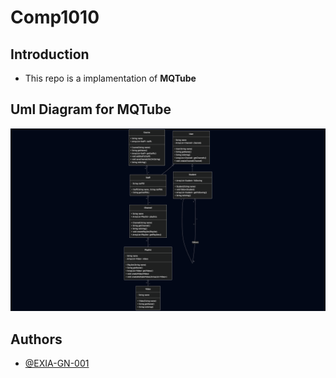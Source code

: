 # Comp1010 
## Introduction
- This repo is a implamentation of **MQTube**

## Uml Diagram for MQTube
![UML Diagram](./Uml.png) 

## Authors 
- [@EXIA-GN-001](https://github.com/EXIA-GN-001)
